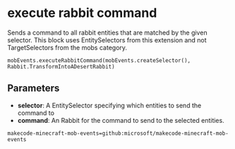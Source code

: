 # execute rabbit command

Sends a command to all rabbit entities that are matched by the given selector. This
block uses EntitySelectors from this extension and not TargetSelectors from the mobs
category.

```sig
mobEvents.executeRabbitCommand(mobEvents.createSelector(), Rabbit.TransformIntoADesertRabbit)
```

## Parameters

* **selector**: A EntitySelector specifying which entities to send the command to
* **command**: An Rabbit for the command to send to the selected entities.

```package
makecode-minecraft-mob-events=github:microsoft/makecode-minecraft-mob-events
```
